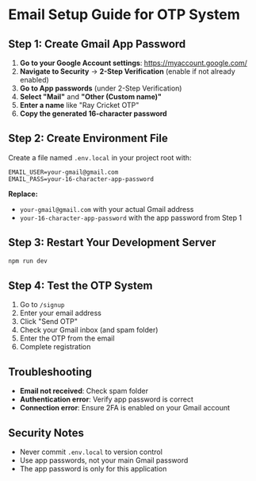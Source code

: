 # Email Setup Guide for OTP System

## Step 1: Create Gmail App Password

1. **Go to your Google Account settings**: https://myaccount.google.com/
2. **Navigate to Security** → **2-Step Verification** (enable if not already enabled)
3. **Go to App passwords** (under 2-Step Verification)
4. **Select "Mail"** and **"Other (Custom name)"**
5. **Enter a name** like "Ray Cricket OTP"
6. **Copy the generated 16-character password**

## Step 2: Create Environment File

Create a file named `.env.local` in your project root with:

```
EMAIL_USER=your-gmail@gmail.com
EMAIL_PASS=your-16-character-app-password
```

**Replace:**
- `your-gmail@gmail.com` with your actual Gmail address
- `your-16-character-app-password` with the app password from Step 1

## Step 3: Restart Your Development Server

```bash
npm run dev
```

## Step 4: Test the OTP System

1. Go to `/signup`
2. Enter your email address
3. Click "Send OTP"
4. Check your Gmail inbox (and spam folder)
5. Enter the OTP from the email
6. Complete registration

## Troubleshooting

- **Email not received**: Check spam folder
- **Authentication error**: Verify app password is correct
- **Connection error**: Ensure 2FA is enabled on your Gmail account

## Security Notes

- Never commit `.env.local` to version control
- Use app passwords, not your main Gmail password
- The app password is only for this application 